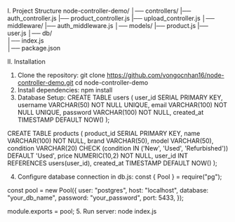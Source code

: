I. Project Structure
node-controller-demo/
│── controllers/
    |── auth_controller.js
    |── product_controller.js
    |── upload_controller.js
│── middleware/
    |── auth_middleware.js
│── models/
    |── product.js
    |── user.js
│── db/                
│── index.js           
│── package.json

II. Installation
1. Clone the repository:
   git clone https://github.com/vongocnhan16/node-controller-demo.git
cd node-controller-demo
2. Install dependencies:
   npm install
3. Database Setup:
   CREATE TABLE users (
    user_id SERIAL PRIMARY KEY,
    username VARCHAR(50) NOT NULL UNIQUE,
    email VARCHAR(100) NOT NULL UNIQUE,
    password VARCHAR(100) NOT NULL,
    created_at TIMESTAMP DEFAULT NOW()
);

CREATE TABLE products (
    product_id SERIAL PRIMARY KEY,
    name VARCHAR(100) NOT NULL,
    brand VARCHAR(50),
    model VARCHAR(50),
    condition VARCHAR(20) CHECK (condition IN ('New', 'Used', 'Refurbished')) DEFAULT 'Used',
    price NUMERIC(10,2) NOT NULL,
    user_id INT REFERENCES users(user_id), 
    created_at TIMESTAMP DEFAULT NOW()
);

4. Configure database connection in db.js:
   const { Pool } = require("pg");

const pool = new Pool({
  user: "postgres",
  host: "localhost",
  database: "your_db_name",
  password: "your_password",
  port: 5433,
});

module.exports = pool;
5. Run server:
  node index.js

